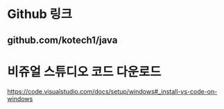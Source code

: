 # Github 링크

## github.com/kotech1/java

# 비쥬얼 스튜디오 코드 다운로드

https://code.visualstudio.com/docs/setup/windows#_install-vs-code-on-windows
